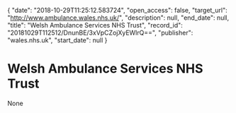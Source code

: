 {
  "date": "2018-10-29T11:25:12.583724", 
  "open_access": false, 
  "target_url": "http://www.ambulance.wales.nhs.uk/", 
  "description": null, 
  "end_date": null, 
  "title": "Welsh Ambulance Services NHS Trust", 
  "record_id": "20181029T112512/DnunBE/3xVpCZojXyEWlrQ==", 
  "publisher": "wales.nhs.uk", 
  "start_date": null
}

# Welsh Ambulance Services NHS Trust

None